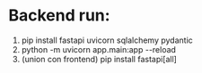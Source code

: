 # Backend run:

1. pip install fastapi uvicorn sqlalchemy pydantic
2. python -m uvicorn app.main:app --reload
3. (union con frontend) pip install fastapi[all]
